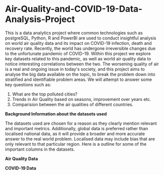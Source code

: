 # Air-Quality-and-COVID-19-Data-Analysis-Project
This is a data analytics project where common technologies such as postgreSQL, Python, R and PowerBI are used to conduct insightful analysis on world air quality data and its impact on COVID-19 infection, death and recovery rate.
Recently, the world has undergone irreversible changes due to the unfortunate pandemic of COVID-19. Within this project we explore key datasets related to this pandemic, as well as world air quality data to notice interesting correlations between the two. The worsening quality of air is a real and ongoing issue in today's society, and this project aims to analyse the big data available on the topic, to break the problem down into stratified and identifiable problem areas. We will attempt to answer some key questions such as:
  1. What are the top polluted cities?
  2. Trends in Air Quality based on seasons, improvement over years etc.
  3. Comparision between the air qualities of different countries.

**Background Information about the datasets used**

The datasets used are chosen for a reason as they clearly mention relevant and important metrics. Additionally, global data is preferred rather than localised national data, as it will provide a broader and more accurate answer to the real world problem. Localised data may include bias that are only relevant to that particular region. Here is a outline for some of the important columns in the datasets.

**Air Quality Data**


**COVID-19 Data**


